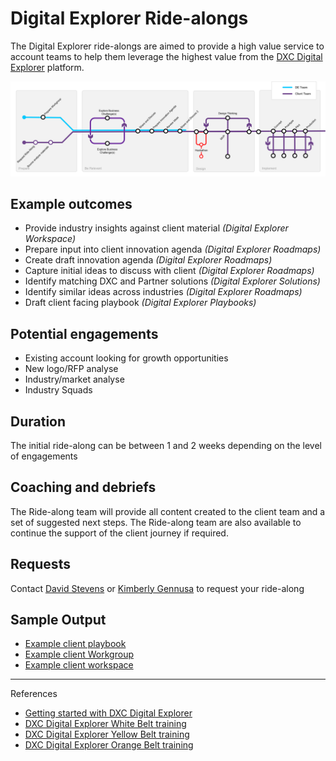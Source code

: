 # Digital Explorer Ride-alongs

The Digital Explorer ride-alongs are aimed to provide a high value service to account teams to help them leverage the highest value from the [DXC Digital Explorer](https://digitalexplorer.dxc.com) platform.

![image](images/GeneralFlow.png)

## Example outcomes
- Provide industry insights against client material *(Digital Explorer Workspace)*
- Prepare input into client innovation agenda *(Digital Explorer Roadmaps)*
- Create draft innovation agenda *(Digital Explorer Roadmaps)*
- Capture initial ideas to discuss with client *(Digital Explorer Roadmaps)*
- Identify matching DXC and Partner solutions *(Digital Explorer Solutions)*
- Identify similar ideas across industries *(Digital Explorer Roadmaps)*
- Draft client facing playbook *(Digital Explorer Playbooks)*


## Potential engagements
- Existing account looking for growth opportunities
- New logo/RFP analyse
- Industry/market analyse
- Industry Squads

## Duration
The initial ride-along can be between 1 and 2 weeks depending on the level of engagements

## Coaching and debriefs
The Ride-along team will provide all content created to the client team and a set of suggested next steps.   The Ride-along team are also available to continue the support of the client journey if required.

## Requests
Contact [David Stevens](mailto:davidstevens@dxc.com?subject=DE_Ride-along) or [Kimberly Gennusa](mailto:kgennusa@dxc.com?subject=DE_Ride-along) to request your ride-along

## Sample Output

- [Example client playbook](https://digitalexplorer.dxc.com/pb/playbook/207321)
- [Example client Workgroup](https://digitalexplorer.dxc.com/dew/workspace-group/199064)
- [Example client workspace](https://digitalexplorer.dxc.com/dew/workspace/creator/199423)

---

References

- [Getting started with DXC Digital Explorer](https://github.com/dxc-technology/dxc-digitalexplorer/blob/master/training/200/readme.md)
- [DXC Digital Explorer White Belt training](https://dxc.sabacloud.com/Saba/Web_spf/NA2PRD0005/app/shared;spf-url=common%2Flearningeventdetail%2Fcurra000000000004384)
- [DXC Digital Explorer Yellow Belt training](https://dxc.sabacloud.com/Saba/Web_spf/NA2PRD0005/app/shared;spf-url=common%2Flearningeventdetail%2Fcurra000000000004500)
- [DXC Digital Explorer Orange Belt training](https://dxc.sabacloud.com/Saba/Web_spf/NA2PRD0005/app/shared;spf-url=common%2Flearningeventdetail%2Fcurra000000000004560)